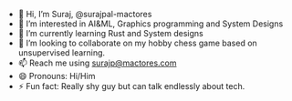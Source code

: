 - 👋 Hi, I’m Suraj, @surajpal-mactores
- 👀 I’m interested in AI&ML, Graphics programming and System Designs
- 🌱 I’m currently learning Rust and System designs
- 💞️ I’m looking to collaborate on my hobby chess game based on unsupervised learning.
- 📫 Reach me using surajp@mactores.com
- 😄 Pronouns: Hi/Him
- ⚡ Fun fact: Really shy guy but can talk endlessly about tech.

<!---
surajpal-mactores/surajpal-mactores is a ✨ special ✨ repository because its `README.md` (this file) appears on your GitHub profile.
You can click the Preview link to take a look at your changes.
--->
